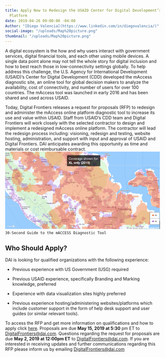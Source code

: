 ```yaml
---
title: Apply Now to Redesign the USAID Center for Digital Development’s mAccess Online
  Platform
date: 2019-04-26 09:00:00 -04:00
Author: "[Diego Valencia](https://www.linkedin.com/in/diegovalencia/)"
social-image: "/uploads/Map%20picture.png"
thumbnail: "/uploads/Map%20picture.png"
---
```


A digital ecosystem is the how and why users interact with government services, digital financial tools, and each other using mobile devices. A single data point alone may not tell the whole story for digital inclusion and how to best reach those in low-connectivity settings globally. To help address this challenge, the U.S. Agency for International Development (USAID)’s Center for Digital Development (CDD) developed the mAccess diagnostic site, an online tool for global decision makers to analyze the availability, cost of connectivity, and number of users for over 100 countries. The mAccess tool was launched in early 2016 and has been shared and used across USAID.

<!--more-->

Today, Digital Frontiers releases a request for proposals (RFP) to redesign and administer the mAccess online platform diagnostic tool to increase its use and value within USAID. Staff from USAID’s CDD team and Digital Frontiers will work closely with the selected contractor to design and implement a redesigned mAccess online platform. The contractor will lead the redesign process including: visioning, redesign and testing, website hosting, administration, and support with input and approval of USAID and Digital Frontiers. DAI anticipates awarding this opportunity as time and materials or cost reimbursable contract.![Map picture.png](/uploads/Map%20picture.png)`30-Second Guide to the mACCESS Diagnostic Tool`

## Who Should Apply?

DAI is looking for qualified organizations with the following experience:

* Previous experience with US Government (USG) required

* Previous USAID experience, specifically Branding and Marking knowledge, preferred

* Experience with data visualization sites highly preferred

* Previous experience hosting/administering websites/platforms which include customer support in the form of help desk support and user guides (or similar relevant tools).

To access the RFP and get more information on qualifications and how to apply click [here](https://drive.google.com/file/d/1CVAzUpAB4uXIsUNyG_eP72yHQlicjnxP/view?usp=sharing). Proposals are due **May 15, 2019 at 5:30** pm ET to [DigitalFrontiers@dai.com](mailto:DigitalFrontiers@dai.com). Questions regarding the request for proposals are due **May 2, 2019 at 12:00pm ET** to [DigitalFrontiers@dai.com](mailto:DigitalFrontiers@dai.com). If you are interested in receiving updates and further communications regarding this RFP please inform us by emailing [DigitalFrontiers@dai.com ](mailto:DigitalFrontiers@dai.com)
